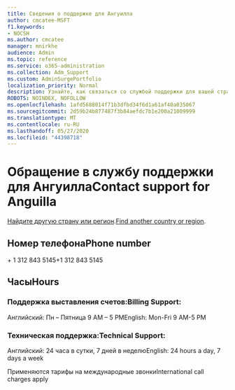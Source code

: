 ```yaml
---
title: Сведения о поддержке для Ангуилла
author: cmcatee-MSFT
f1.keywords:
- NOCSH
ms.author: cmcatee
manager: mnirkhe
audience: Admin
ms.topic: reference
ms.service: o365-administration
ms.collection: Adm_Support
ms.custom: AdminSurgePortfolio
localization_priority: Normal
description: Узнайте, как связаться со службой поддержки для вашей страны или региона.
ROBOTS: NOINDEX, NOFOLLOW
ms.openlocfilehash: 1afd5688014f71b3dfbd34f6d1a61af40a035067
ms.sourcegitcommit: 2d59b24b877487f3b84aefdc7b1e200a21009999
ms.translationtype: MT
ms.contentlocale: ru-RU
ms.lasthandoff: 05/27/2020
ms.locfileid: "44398718"
---
```

# <a name="contact-support-for-anguilla"></a><span data-ttu-id="84310-103">Обращение в службу поддержки для Ангуилла</span><span class="sxs-lookup"><span data-stu-id="84310-103">Contact support for Anguilla</span></span>

<span data-ttu-id="84310-104">[Найдите другую страну или регион](../contact-support-for-business-products.md).</span><span class="sxs-lookup"><span data-stu-id="84310-104">[Find another country or region](../contact-support-for-business-products.md).</span></span>

## <a name="phone-number"></a><span data-ttu-id="84310-105">Номер телефона</span><span class="sxs-lookup"><span data-stu-id="84310-105">Phone number</span></span>
<span data-ttu-id="84310-106">+ 1 312 843 5145</span><span class="sxs-lookup"><span data-stu-id="84310-106">+1 312 843 5145</span></span>

## <a name="hours"></a><span data-ttu-id="84310-107">Часы</span><span class="sxs-lookup"><span data-stu-id="84310-107">Hours</span></span>
### <a name="billing-support"></a><span data-ttu-id="84310-108">Поддержка выставления счетов:</span><span class="sxs-lookup"><span data-stu-id="84310-108">Billing Support:</span></span>

<span data-ttu-id="84310-109">Английский: Пн – Пятница 9 AM – 5 PM</span><span class="sxs-lookup"><span data-stu-id="84310-109">English: Mon-Fri 9 AM-5 PM</span></span>

### <a name="technical-support"></a><span data-ttu-id="84310-110">Техническая поддержка:</span><span class="sxs-lookup"><span data-stu-id="84310-110">Technical Support:</span></span>

<span data-ttu-id="84310-111">Английский: 24 часа в сутки, 7 дней в неделю</span><span class="sxs-lookup"><span data-stu-id="84310-111">English: 24 hours a day, 7 days a week</span></span>

<span data-ttu-id="84310-112">Применяются тарифы на международные звонки</span><span class="sxs-lookup"><span data-stu-id="84310-112">International call charges apply</span></span>

